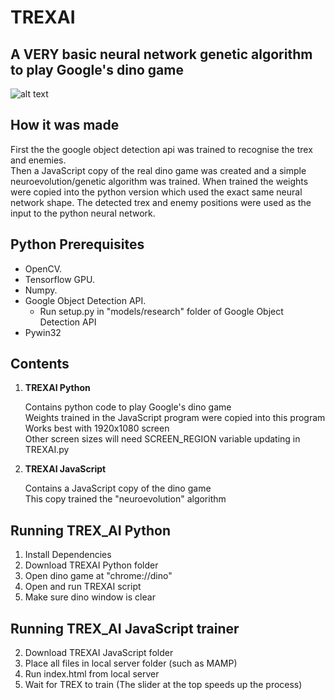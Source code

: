 # TREXAI
## A VERY basic neural network genetic algorithm to play Google's dino game

![alt text](https://github.com/Will-J-Gale/TREXAI/blob/master/Images/TREXAI.gif)

## How it was made
First the the google object detection api was trained to recognise the trex and enemies.  
Then a JavaScript copy of the real dino game was created and a simple neuroevolution/genetic algorithm was trained.
When trained the weights were copied into the python version which used the exact same neural network shape.
The detected trex and enemy positions were used as the input to the python neural network.

## Python Prerequisites
* OpenCV.
* Tensorflow GPU.
* Numpy.
* Google Object Detection API.  
   * Run setup.py in "models/research" folder of Google Object Detection API
* Pywin32

## Contents

1. **TREXAI Python** 

   Contains python code to play Google's dino game  
   Weights trained in the JavaScript program were copied into this program  
   Works best with 1920x1080 screen  
   Other screen sizes will need SCREEN_REGION variable updating in TREXAI.py
  
2. **TREXAI JavaScript** 
   
   Contains a JavaScript copy of the dino game  
   This copy trained the "neuroevolution" algorithm  
  
## Running TREX_AI Python

   1. Install Dependencies
   2. Download TREXAI Python folder
   3. Open dino game at "chrome://dino"
   4. Open and run TREXAI script
   5. Make sure dino window is clear
   
## Running TREX_AI JavaScript trainer

   2. Download TREXAI JavaScript folder
   3. Place all files in local server folder (such as MAMP)
   4. Run index.html from local server
   5. Wait for TREX to train (The slider at the top speeds up the process)

